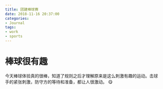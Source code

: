 ```yaml
---
title: 团建棒球赛
date: 2018-11-16 20:37:00
categories:
- Journal
tags:
- work
- sports
---
```


# 棒球很有趣
今天棒球体验真的很棒，知道了规则之后才理解原来是这么刺激有趣的运动。击球手的紧张刺激，防守方的等待和准备，都让人很激动。
:yum: